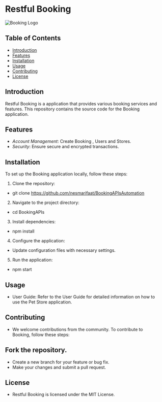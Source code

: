 # Restful Booking
![Booking Logo](https://indianschoolofimage.com/wp-content/uploads/2022/10/10-1024x536.jpg)

## Table of Contents

- [Introduction](#introduction)
- [Features](#features)
- [Installation](#installation)
- [Usage](#usage)
- [Contributing](#contributing)
- [License](#license)

## Introduction

Restful Booking is a application that provides various booking services and features. This repository contains the source code for the Booking application.

## Features

- *Account Management*: Create Booking , Users and Stores.
- *Security*: Ensure secure and encrypted transactions.

## Installation

To set up the Booking application locally, follow these steps:

1. Clone the repository:
*   git clone https://github.com/nesmarifaat/BookingAPIsAutomation
2. Navigate to the project directory:
*   cd BookingAPIs
3. Install dependencies:
*   npm install
4. Configure the application:

* Update configuration files with necessary settings.
5. Run the application:
*   npm start

## Usage
* User Guide: Refer to the User Guide for detailed information on how to use the Pet Store application.

## Contributing
* We welcome contributions from the community. To contribute to Booking, follow these steps:

## Fork the repository.
* Create a new branch for your feature or bug fix.
* Make your changes and submit a pull request.

## License
* Restful Booking is licensed under the MIT License.